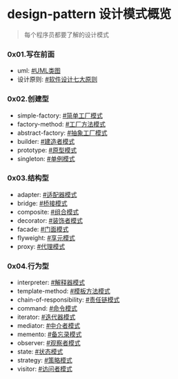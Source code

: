 # design-pattern 设计模式概览

> 每个程序员都要了解的设计模式

### 0x01.写在前面

- uml: [#UML类图](https://segmentfault.com/a/1190000019297850)
- 设计原则: [#软件设计七大原则](https://segmentfault.com/a/1190000019338424)

### 0x02.创建型

- simple-factory: [#简单工厂模式](https://segmentfault.com/a/1190000019350133)
- factory-method: [#工厂方法模式](https://segmentfault.com/a/1190000019362695)
- abstract-factory: [#抽象工厂模式](https://segmentfault.com/a/1190000019409390)
- builder: [#建造者模式](https://segmentfault.com/a/1190000019414444)
- prototype: [#原型模式](https://segmentfault.com/a/1190000019553105)
- singleton: [#单例模式](https://segmentfault.com/a/1190000019418273)

### 0x03.结构型

- adapter: [#适配器模式](https://segmentfault.com/a/1190000019894886)
- bridge: [#桥接模式]()
- composite: [#组合模式]()
- decorator: [#装饰者模式](https://segmentfault.com/a/1190000019751698)
- facade: [#门面模式](https://segmentfault.com/a/1190000019744173)
- flyweight: [#享元模式](https://segmentfault.com/a/1190000019968046)
- proxy: [#代理模式]()

### 0x04.行为型

- interpreter: [#解释器模式]()
- template-method: [#模板方法模式]()
- chain-of-responsibility: [#责任链模式]()
- command: [#命令模式]()
- iterator: [#迭代器模式]()
- mediator: [#中介者模式]()
- memento: [#备忘录模式]()
- observer: [#观察者模式]()
- state: [#状态模式]()
- strategy: [#策略模式](https://www.jianshu.com/p/4f4e420a3107)
- visitor: [#访问者模式]()
